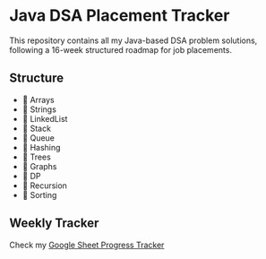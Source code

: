 # Java DSA Placement Tracker

This repository contains all my Java-based DSA problem solutions, following a 16-week structured roadmap for job placements.

## Structure
- 🔲 Arrays
- 🔲 Strings
- 🔲 LinkedList
- 🔲 Stack
- 🔲 Queue
- 🔲 Hashing
- 🔲 Trees
- 🔲 Graphs
- 🔲 DP
- 🔲 Recursion
- 🔲 Sorting

## Weekly Tracker
Check my [Google Sheet Progress Tracker](https://your-google-sheet-link-here)
